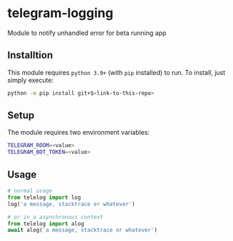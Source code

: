 # telegram-logging

Module to notify unhandled error for beta running app

## Installtion

This module requires `python 3.9+` (with `pip` installed) to run. To install, just simply execute:

```bash
python -m pip install git+$<link-to-this-repo>
```

## Setup

The module requires two environment variables:

```bash
TELEGRAM_ROOM=<value>
TELEGRAM_BOT_TOKEN=<value> 
```

## Usage

```python
# normal usage
from telelog import log
log('a message, stacktrace or whatever')

# or in a asynchronous context
from telelog import alog 
await alog('a message, stacktrace or whatever')
```

